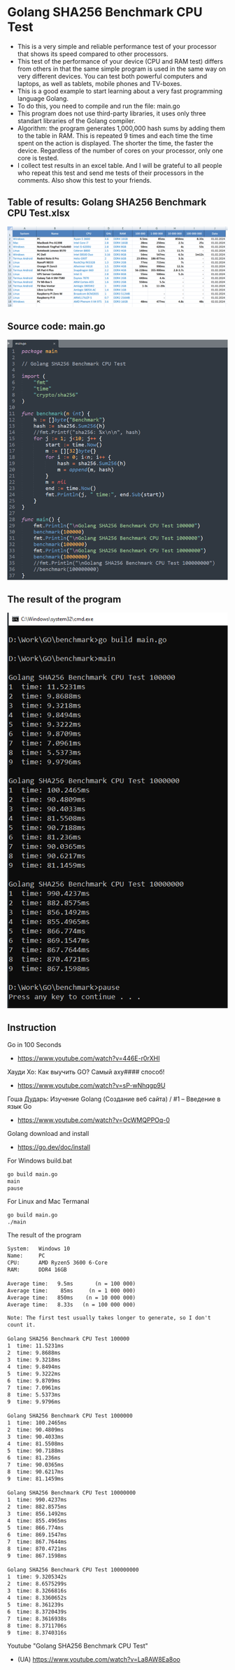 # Golang SHA256 Benchmark CPU Test
- This is a very simple and reliable performance test of your processor that shows its speed compared to other processors.
- This test of the performance of your device (CPU and RAM test) differs from others in that the same simple program is used in the same way on very different devices. You can test both powerful computers and laptops, as well as tablets, mobile phones and TV-boxes.
- This is a good example to start learning about a very fast programming language Golang.
- To do this, you need to compile and run the file: main.go
- This program does not use third-party libraries, it uses only three standart libraries of the Golang compiler.
- Algorithm: the program generates 1,000,000 hash sums by adding them to the table in RAM. This is repeated 9 times and each time the time spent on the action is displayed. The shorter the time, the faster the device. Regardless of the number of cores on your processor, only one core is tested.
- I collect test results in an excel table. And I will be grateful to all people who repeat this test and send me tests of their processors in the comments. Also show this test to your friends.

## Table of results: Golang SHA256 Benchmark CPU Test.xlsx
![Table of results](https://github.com/foxjony/sha256-benchmark/blob/main/Table.png)

## Source code: main.go 
![Source code](https://github.com/foxjony/sha256-benchmark/blob/main/Source.png)

## The result of the program
![The result of the program](https://github.com/foxjony/sha256-benchmark/blob/main/Result.png)

## Instruction
Go in 100 Seconds
- https://www.youtube.com/watch?v=446E-r0rXHI

Хауди Хо: Как выучить GO? Самый аху#### способ!
- https://www.youtube.com/watch?v=sP-wNhqgp9U

Гоша Дударь: Изучение Golang (Создание веб сайта) / #1 – Введение в язык Go
- https://www.youtube.com/watch?v=OcWMQPPOq-0

Golang download and install
- https://go.dev/doc/install

For Windows build.bat
```
go build main.go
main
pause
```

For Linux and Mac Termanal
```
go build main.go
./main
```

The result of the program
```
System:   Windows 10
Name:     PC
CPU:      AMD Ryzen5 3600 6-Core
RAM:      DDR4 16GB

Average time: 	9.5ms	    (n = 100 000)
Average time:  	 85ms	  (n = 1 000 000)
Average time: 	850ms	 (n = 10 000 000)
Average time: 	8.33s	(n = 100 000 000)
```

```
Note: The first test usually takes longer to generate, so I don't count it.

Golang SHA256 Benchmark CPU Test 100000
1  time: 11.5231ms
2  time: 9.8688ms
3  time: 9.3218ms
4  time: 9.8494ms
5  time: 9.3222ms
6  time: 9.8709ms
7  time: 7.0961ms
8  time: 5.5373ms
9  time: 9.9796ms

Golang SHA256 Benchmark CPU Test 1000000
1  time: 100.2465ms
2  time: 90.4809ms
3  time: 90.4033ms
4  time: 81.5508ms
5  time: 90.7188ms
6  time: 81.236ms
7  time: 90.0365ms
8  time: 90.6217ms
9  time: 81.1459ms

Golang SHA256 Benchmark CPU Test 10000000
1  time: 990.4237ms
2  time: 882.8575ms
3  time: 856.1492ms
4  time: 855.4965ms
5  time: 866.774ms
6  time: 869.1547ms
7  time: 867.7644ms
8  time: 870.4721ms
9  time: 867.1598ms

Golang SHA256 Benchmark CPU Test 100000000
1  time: 9.3205342s
2  time: 8.6575299s
3  time: 8.3266816s
4  time: 8.3360652s
5  time: 8.361239s
6  time: 8.3720439s
7  time: 8.3616938s
8  time: 8.3711706s
9  time: 8.3740316s
```

Youtube "Golang SHA256 Benchmark CPU Test"
- (UA) https://www.youtube.com/watch?v=La8AW8Ea8oo
